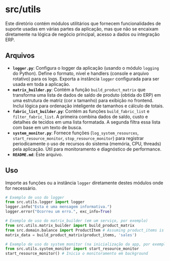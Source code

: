 # src/utils

Este diretório contém módulos utilitários que fornecem funcionalidades de suporte usadas em várias partes da aplicação, mas que não se encaixam diretamente na lógica de negócio principal, acesso a dados ou integração ERP.

## Arquivos

*   **`logger.py`**: Configura o logger da aplicação (usando o módulo `logging` do Python). Define o formato, nível e handlers (console e arquivo rotativo) para os logs. Exporta a instância `logger` configurada para ser usada em toda a aplicação.
*   **`matrix_builder.py`**: Contém a função `build_product_matrix` que transforma uma lista de dados de saldo de produto (obtida do ERP) em uma estrutura de matriz (cor x tamanho) para exibição no frontend. Inclui lógica para ordenação inteligente de tamanhos e cálculo de totais.
*   **`fabric_list_builder.py`**: Contém as funções `build_fabric_list` e `filter_fabric_list`. A primeira combina dados de saldo, custo e detalhes de tecidos em uma lista formatada. A segunda filtra essa lista com base em um texto de busca.
*   **`system_monitor.py`**: Fornece funções (`log_system_resources`, `start_resource_monitor`, `stop_resource_monitor`) para registrar periodicamente o uso de recursos do sistema (memória, CPU, threads) pela aplicação. Útil para monitoramento e diagnóstico de performance.
*   **`README.md`**: Este arquivo.

## Uso

Importe as funções ou a instância `logger` diretamente destes módulos onde for necessário.

```python
# Exemplo de uso do logger
from src.utils.logger import logger
logger.info("Esta é uma mensagem informativa.")
logger.error("Ocorreu um erro.", exc_info=True)

# Exemplo de uso do matrix_builder (em um serviço, por exemplo)
from src.utils.matrix_builder import build_product_matrix
from src.domain.balance import ProductItem # Assuming product_items is List[ProductItem]
matrix_data = build_product_matrix(product_items, 'sales')

# Exemplo de uso do system_monitor (na inicialização da app, por exemplo)
from src.utils.system_monitor import start_resource_monitor
start_resource_monitor() # Inicia o monitoramento em background